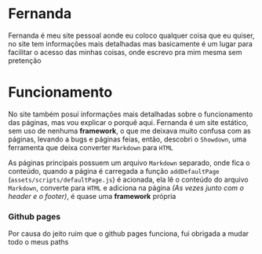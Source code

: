 # Fernanda
Fernanda é meu site pessoal aonde eu coloco qualquer coisa que eu quiser, no site tem informações mais detalhadas
 mas basicamente é um lugar para facilitar o acesso das minhas coisas, onde escrevo pra mim mesma sem pretenção

# Funcionamento
No site também posuí informações mais detalhadas sobre o funcionamento das páginas, mas vou explicar o porquê aqui.
 Fernanda é um site estático, sem uso de nenhuma **framework**, o que me deixava muito confusa com as páginas,
 levando a bugs e páginas feias, então, descobri o `Showdown`, uma ferramenta que deixa converter `Markdown`
 para `HTML`

As páginas principais possuem um arquivo `Markdown` separado, onde fica o conteúdo, quando a página é carregada
 a função `addDefaultPage` (`assets/scripts/defaultPage.js`) é acionada, ela lê o conteúdo do arquivo `Markdown`,
 converte para `HTML` e adiciona na página *(As vezes junto com o header e o footer)*, é quase uma **framework** própria


 ### Github pages
 Por causa do jeito ruim que o github pages funciona, fui obrigada a mudar todo o meus paths